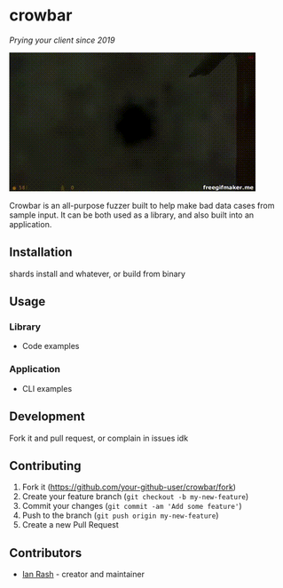 # crowbar
*Prying your client since 2019*

![crowbar](https://github.com/redcodefinal/crowbar/raw/master/crowbar.gif "Crowbar")

Crowbar is an all-purpose fuzzer built to help make bad data cases from sample input. It can be both used as a library, and also built into an application.

## Installation

shards install and whatever, or build from binary

## Usage

### Library

- Code examples

### Application

- CLI examples

## Development

Fork it and pull request, or complain in issues idk

## Contributing

1. Fork it (<https://github.com/your-github-user/crowbar/fork>)
2. Create your feature branch (`git checkout -b my-new-feature`)
3. Commit your changes (`git commit -am 'Add some feature'`)
4. Push to the branch (`git push origin my-new-feature`)
5. Create a new Pull Request

## Contributors

- [Ian Rash](https://github.com/redcodefinal) - creator and maintainer
